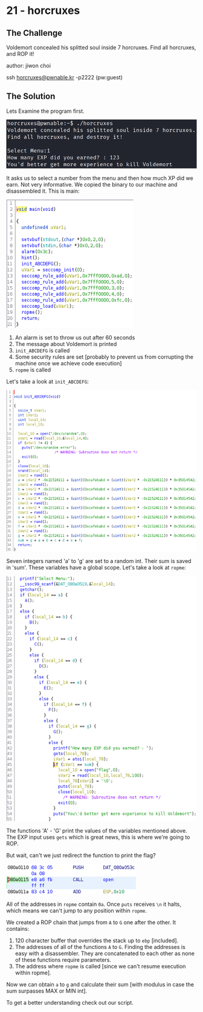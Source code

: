 # 21 - horcruxes

## The Challenge

Voldemort concealed his splitted soul inside 7 horcruxes. Find all horcruxes, and ROP it!

author: jiwon choi

ssh horcruxes@pwnable.kr -p2222 \(pw:guest\)

## The Solution

Lets Examine the program first.

![](../../.gitbook/assets/image%20%2847%29.png)

It asks us to select a number from the menu and then how much XP did we earn. Not very informative. We copied the binary to our machine and disassembled it. This is main:

 

![](../../.gitbook/assets/image%20%2848%29.png)

1. An alarm is set to throw us out after 60 seconds
2. The message about Voldemort is printed
3. `init_ABCDEFG` is called
4. Some security rules are set \[probably to prevent us from corrupting the machine once we  achieve code execution\]
5. `ropme` is called

Let's take a look at `init_ABCDEFG`:

![](../../.gitbook/assets/image%20%2845%29.png)

Seven integers named 'a' to 'g' are set to a random int. Their sum is saved in 'sum'. These variables have a global scope. Let's take a look at `ropme`:

![](../../.gitbook/assets/image%20%2846%29.png)

The functions 'A' - 'G' print the values of the variables mentioned above. The EXP input uses `gets` which is great news, this is where we're going to ROP.

But wait, can't we just redirect the function to print the flag?

![](../../.gitbook/assets/image%20%2849%29.png)

All of the addresses in `ropme` contain `0a`. Once `puts` receives  `\n` it halts, which means we can't jump to any position within `ropme`.

We created a ROP chain that jumps from `A` to `G` one after the other. It contains:

1. 120 character buffer that overrides the stack up to `ebp` \[included\].
2. The addresses of all of the functions `A` to `G`. Finding the addresses is easy with a disassembler. They are concatenated to each other as none of these functions require parameters.
3. The address where `ropme` is called \[since we can't resume execution within ropme\].

Now we can obtain `a` to `g` and calculate their sum \[with modulus in case the sum surpasses MAX or MIN int\].

To get a better understanding check out our script.

